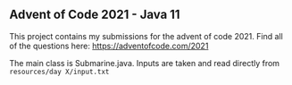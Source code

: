 ## Advent of Code 2021 - Java 11

This project contains my submissions for the advent of code 2021. Find all of the questions here: https://adventofcode.com/2021

The main class is Submarine.java. Inputs are taken and read directly from `resources/day X/input.txt`